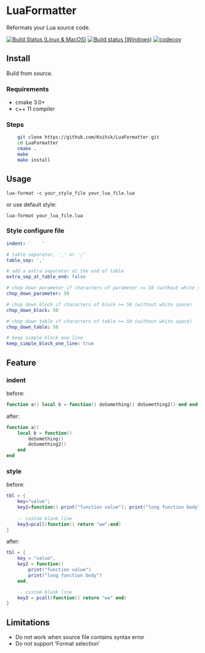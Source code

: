 # LuaFormatter

Reformats your Lua source code.

[![Build Status (Linux & MacOS)](https://travis-ci.org/Koihik/LuaFormatter.svg?branch=master)](https://travis-ci.org/Koihik/LuaFormatter)
[![Build status (Windows)](https://ci.appveyor.com/api/projects/status/to7uvpkdgj96aumg/branch/master?svg=true)](https://ci.appveyor.com/project/Koihik/luaformatter/branch/master)
[![codecov](https://codecov.io/gh/Koihik/LuaFormatter/branch/master/graph/badge.svg)](https://codecov.io/gh/Koihik/LuaFormatter)

## Install
Build from source.

### Requirements
* cmake 3.0+
* c++ 11 compiler

### Steps
```bash
    git clone https://github.com/Koihik/LuaFormatter.git
    cd LuaFormatter
    cmake .
    make
    make install
```

## Usage
`lua-format -c your_style_file your_lua_file.lua`

or use default style:

`lua-format your_lua_file.lua`

### Style configure file
```yml
indent: '    '

# table separator, ',' or ';'
table_sep: ','

# add a extra separator at the end of table
extra_sep_at_table_end: false

# chop down parameter if characters of parameter >= 50 (without white space)
chop_down_parameter: 50

# chop down block if characters of block >= 50 (without white space)
chop_down_block: 50

# chop down table if characters of table >= 50 (without white space)
chop_down_table: 50

# keep simple block one line
keep_simple_block_one_line: true
```

## Feature

### indent
before:
```lua
function a() local b = function() doSomething() doSomething2() end end
```

after:
```lua
function a()
    local b = function()
        doSomething()
        doSomething2()
    end
end

```

### style
before:
```lua
tbl = {
    key="value";
    key2=function() print("function value"); print("long function body"); end;
    
    -- custom blank line
    key3=pcall(function() return "ww";end)
}
```

after:
```lua
tbl = {
    key = "value",
    key2 = function()
        print("function value")
        print("long function body")
    end,

    -- custom blank line
    key3 = pcall(function() return "ww" end)
}

```

## Limitations

* Do not work when source file contains syntax error
* Do not support 'Format selection'
